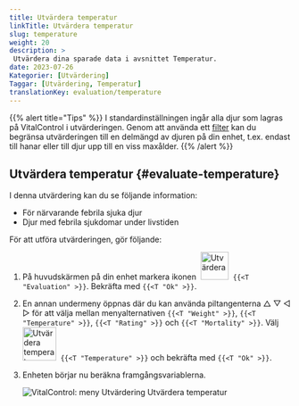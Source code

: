 ```yaml
---
title: Utvärdera temperatur
linkTitle: Utvärdera temperatur
slug: temperature
weight: 20
description: >
 Utvärdera dina sparade data i avsnittet Temperatur.
date: 2023-07-26
Kategorier: [Utvärdering]
Taggar: [Utvärdering, Temperatur]
translationKey: evaluation/temperature
---
```

{{% alert title="Tips" %}}
I standardinställningen ingår alla djur som lagras på VitalControl i utvärderingen. Genom att använda ett [filter](../../filter/) kan du begränsa utvärderingen till en delmängd av djuren på din enhet, t.ex. endast till hanar eller till djur upp till en viss maxålder.
{{% /alert %}}

## Utvärdera temperatur {#evaluate-temperature}

I denna utvärdering kan du se följande information:
- För närvarande febrila sjuka djur
- Djur med febrila sjukdomar under livstiden

För att utföra utvärderingen, gör följande:

1. På huvudskärmen på din enhet markera ikonen &nbsp;<img src="/icons/main/evaluation.svg" width="50" align="bottom" alt="Utvärdera" />&nbsp; `{{<T "Evaluation" >}}`. Bekräfta med `{{<T "Ok" >}}`.

2. En annan undermeny öppnas där du kan använda piltangenterna △ ▽ ◁ ▷ för att välja mellan menyalternativen `{{<T "Weight" >}}`, `{{<T "Temperature" >}}`, `{{<T "Rating" >}}` och `{{<T "Mortality" >}}`. Välj &nbsp;<img src="/icons/evaluation/temperature.svg" width="60" align="bottom" alt="Utvärdera temperatur" />&nbsp; `{{<T "Temperature" >}}` och bekräfta med `{{<T "Ok" >}}`.

3. Enheten börjar nu beräkna framgångsvariablerna.

   ![VitalControl: meny Utvärdering Utvärdera temperatur](../images/temperature.png "Utvärdera temperatur")
